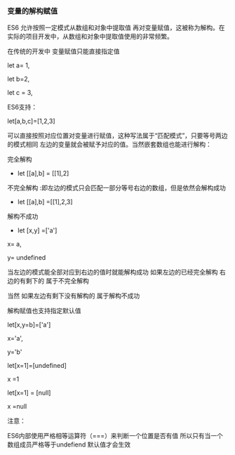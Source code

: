 ### 变量的解构赋值

ES6 允许按照一定模式从数组和对象中提取值 再对变量赋值，这被称为解构。在实际的项目开发中，从数组和对象中提取值使用的非常频繁。

在传统的开发中 变量赋值只能直接指定值

let a= 1,

let b=2,

let c = 3,

ES6支持：

let[a,b,c]=[1,2,3]

可以直接按照对应位置对变量进行赋值，这种写法属于“匹配模式”，只要等号两边的模式相同 左边的变量就会被赋予对应的值。当然嵌套数组也能进行解构：

完全解构

- let [[a],b] = [[1],2]

不完全解构 :即左边的模式只会匹配一部分等号右边的数组，但是依然会解构成功

- let [[a],b] =[[1],2,3]

解构不成功

- let [x,y] =['a']

x= a,

y= undefined 

当左边的模式能全部对应到右边的值时就能解构成功  如果左边的已经完全解构 右边的有剩下的 属于不完全解构

当然 如果左边有剩下没有解构的 属于解构不成功



解构赋值也支持指定默认值

let[x,y=b]=['a']

x='a',

y='b'

let[x=1]=[undefined]

x =1

let[x=1] = [null]

x =null



注意：

ES6内部使用严格相等运算符（===）来判断一个位置是否有值 所以只有当一个数组成员严格等于undefiend 默认值才会生效

